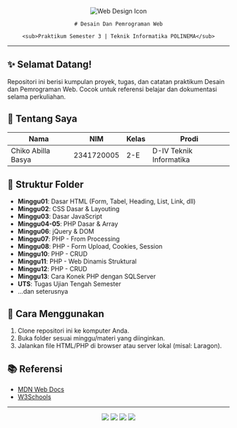 
<div align="center">
	<img src="https://img.icons8.com/color/96/000000/web-design.png" alt="Web Design Icon"/>
  
	# Desain Dan Pemrograman Web
  
	<sub>Praktikum Semester 3 | Teknik Informatika POLINEMA</sub>
</div>

---

## ✨ Selamat Datang!
Repositori ini berisi kumpulan proyek, tugas, dan catatan praktikum Desain dan Pemrograman Web. Cocok untuk referensi belajar dan dokumentasi selama perkuliahan.

## 👤 Tentang Saya
| Nama                | NIM         | Kelas | Prodi                  |
|---------------------|-------------|-------|------------------------|
| Chiko Abilla Basya  | 2341720005  | 2-E   | D-IV Teknik Informatika|

## 📁 Struktur Folder
- **Minggu01**: Dasar HTML (Form, Tabel, Heading, List, Link, dll)
- **Minggu02**: CSS Dasar & Layouting
- **Minggu03**: Dasar JavaScript
- **Minggu04-05**: PHP Dasar & Array
- **Minggu06**: jQuery & DOM
- **Minggu07**: PHP - From Processing
- **Minggu08**: PHP - Form Upload, Cookies, Session
- **Minggu10**: PHP - CRUD
- **Minggu11**: PHP - Web Dinamis Struktural
- **Minggu12**: PHP - CRUD
- **Minggu13**: Cara Konek PHP dengan SQLServer
- **UTS**: Tugas Ujian Tengah Semester
- ...dan seterusnya

## 🚀 Cara Menggunakan
1. Clone repositori ini ke komputer Anda.
2. Buka folder sesuai minggu/materi yang diinginkan.
3. Jalankan file HTML/PHP di browser atau server lokal (misal: Laragon).

## 📚 Referensi
- [MDN Web Docs](https://developer.mozilla.org/id/)
- [W3Schools](https://www.w3schools.com/)

---
<div align="center">
	<img src="https://img.shields.io/badge/HTML5-E34F26?style=for-the-badge&logo=html5&logoColor=white"/>
	<img src="https://img.shields.io/badge/CSS3-1572B6?style=for-the-badge&logo=css3&logoColor=white"/>
	<img src="https://img.shields.io/badge/JavaScript-F7DF1E?style=for-the-badge&logo=javascript&logoColor=black"/>
	<img src="https://img.shields.io/badge/PHP-777BB4?style=for-the-badge&logo=php&logoColor=white"/>
</div>
